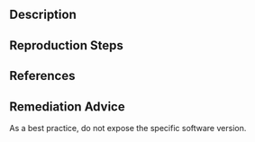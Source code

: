 ## Description


## Reproduction Steps


## References


## Remediation Advice

As a best practice, do not expose the specific software version.

